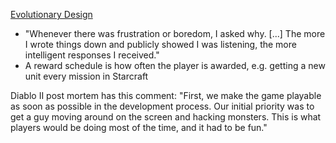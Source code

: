 [Evolutionary Design](http://www.gamedev.net/page/resources/_/creative/game-design/evolutionary-design-a-practical-process-for-cr-r1661)
- "Whenever there was frustration or boredom, I asked why. [...] The more I wrote things down and publicly showed I was listening, the more intelligent responses I received."
- A reward schedule is how often the player is awarded, e.g. getting a new unit every mission in Starcraft

Diablo II post mortem has this comment: "First, we make the game playable as soon as possible in the development process. Our initial priority was to get a guy moving around on the screen and hacking monsters. This is what players would be doing most of the time, and it had to be fun."


